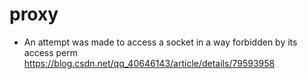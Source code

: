 # proxy

* An attempt was made to access a socket in a way forbidden by its access perm
<https://blog.csdn.net/qq_40646143/article/details/79593958>